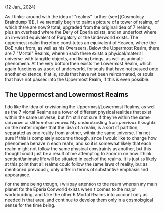 (12 Jan., 2024)

As I tinker around with the idea of "realms" further (see [[Cosmology Braindump 1]]), I've mentally begin to paint a picture of a tower of realms, of which there are now 9 total, upgraded from the original idea of 7 realms, plus an overhead where the Deity of Eperia exists, and an underfoot where an in-world equivalent of Purgatory or the Underworld exists. The uppermost realm therefore constitutes an equivalent of Heaven, where the DoE rules from, as well as his Overseers. Below the Uppermost Realm, there are 7 "Mortal" Realms, wherein each there exists a physical/material universe, with tangible objects, and living beings, as well as animate phenomena. At the very bottom then exists the Lowermost Realm, which again functions as a sort of underworld, for souls that have not passed onto another existence, that is, souls that have not been reincarnated, or souls that have not passed into the Uppermost Realm, if this is even possible. 
## The Uppermost and Lowermost Realms
I do like the idea of envisioning the Uppermost/Lowermost Realms, as well as the 7 Mortal Realms as a tower of different physical realities that exist within the same universe, but I'm still not sure if they're within the same universe, or different universes. My understanding from previous thoughts on the matter implies that the idea of a realm, is a sort of partition, separated as one reality from another, within the same universe. I'm not sure if this is completely accurate though, since I would like to change how phenomena behave in each realm, and so it is somewhat likely that each realm might not follow the same physical constraints as another, but this thought could just be a result of me attempting to zoom in on how I think sentient/animate life will be situated in each of the realms. It is just as likely at this point that all realms could follow the same laws of reality, but as mentioned previously, only differ in terms of substantive emphasis and appearance. 

For the time being though, I will pay attention to the realm wherein my main planet for the Eperia Conworld exists when it comes to the major worldbuilding, and take the other 6 Mortal Realms into account only as needed in that area, and continue to develop them only in a cosmological sense for the time being.
